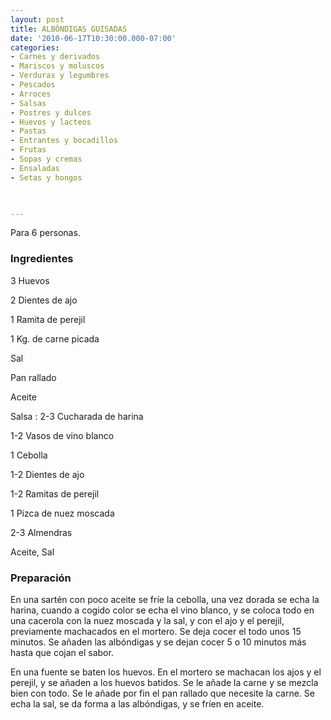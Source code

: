 ```yaml
---
layout: post
title: ALBÓNDIGAS GUISADAS
date: '2010-06-17T10:30:00.000-07:00'
categories:
- Carnes y derivados
- Mariscos y moluscos
- Verduras y legumbres
- Pescados
- Arroces
- Salsas
- Postres y dulces
- Huevos y lacteos
- Pastas
- Entrantes y bocadillos
- Frutas
- Sopas y cremas
- Ensaladas
- Setas y hongos
 


---
```


Para 6 personas.

<h3>Ingredientes</h3>

3 Huevos

2 Dientes de ajo

1 Ramita de perejil

1 Kg. de carne picada

Sal

Pan rallado

Aceite

Salsa : 2-3 Cucharada de harina

1-2 Vasos de vino blanco

1 Cebolla

1-2 Dientes de ajo

1-2 Ramitas de perejil

1 Pizca de nuez moscada

2-3 Almendras

Aceite, Sal

<h3>Preparación</h3>

En una sartén con poco aceite se fríe la cebolla, una vez dorada se echa la harina, cuando a cogido color se echa el vino blanco, y se coloca todo en una cacerola con la nuez moscada y la sal, y con el ajo y el perejil, previamente machacados en el mortero. Se deja cocer el todo unos 15 minutos. Se añaden las albóndigas y se dejan cocer 5 o 10 minutos más hasta que cojan el sabor.

En una fuente se baten los huevos. En el mortero se machacan los ajos y el perejil, y se añaden a los huevos batidos. Se le añade la carne y se mezcla bien con todo. Se le añade por fin el pan rallado que necesite la carne. Se echa la sal, se da forma a las albóndigas, y se fríen en aceite.

